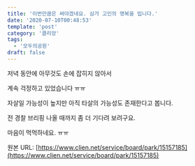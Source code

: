 ```yaml
---
title: '이번만큼은 써야겠네요. 삼가 고인의 명복을 빕니다.'
date: '2020-07-10T00:48:53'
template: 'post'
category: '클리앙'
tags: 
  - '모두의공원'
draft: false
---
```


저녁 동안에 아무것도 손에 잡히지 않아서

계속 걱정하고 있었습니다 ㅠㅠ

자살일 가능성이 높지만 아직 타살의 가능성도 존재한다고 봅니다.

전 경찰 브리핑 나올 때까지 좀 더 기다려 보려구요.

마음이 먹먹하네요. ㅠㅠ

원본 URL: [https://www.clien.net/service/board/park/15157185](https://www.clien.net/service/board/park/15157185)